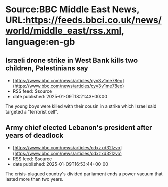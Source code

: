 # Source:BBC Middle East News, URL:https://feeds.bbci.co.uk/news/world/middle_east/rss.xml, language:en-gb

## Israeli drone strike in West Bank kills two children, Palestinians say
 - [https://www.bbc.com/news/articles/cyv3v1me78eo](https://www.bbc.com/news/articles/cyv3v1me78eo)
 - RSS feed: $source
 - date published: 2025-01-09T18:21:43+00:00

The young boys were killed with their cousin in a strike which Israel said targeted a "terrorist cell".

## Army chief elected Lebanon's president after years of deadlock
 - [https://www.bbc.com/news/articles/cdxzxd32lzvo](https://www.bbc.com/news/articles/cdxzxd32lzvo)
 - RSS feed: $source
 - date published: 2025-01-09T16:53:44+00:00

The crisis-plagued country's divided parliament ends a power vacuum that lasted more than two years.

